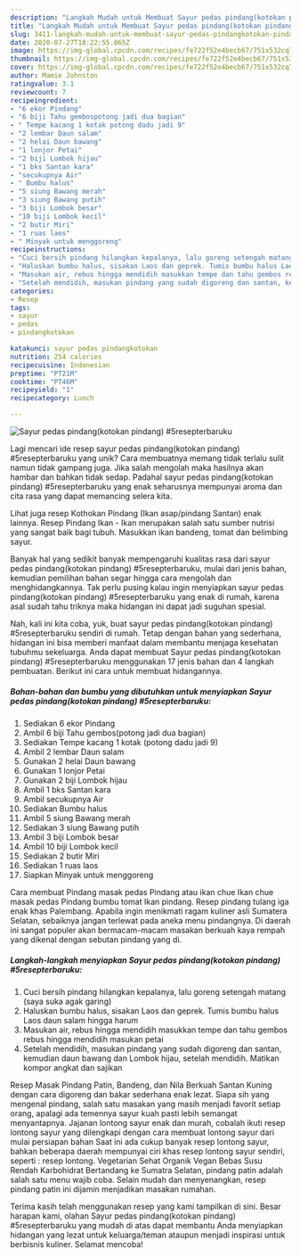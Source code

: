 ```yaml
---
description: "Langkah Mudah untuk Membuat Sayur pedas pindang(kotokan pindang) #5resepterbaruku Anti Gagal"
title: "Langkah Mudah untuk Membuat Sayur pedas pindang(kotokan pindang) #5resepterbaruku Anti Gagal"
slug: 3411-langkah-mudah-untuk-membuat-sayur-pedas-pindangkotokan-pindang-5resepterbaruku-anti-gagal
date: 2020-07-27T18:22:55.865Z
image: https://img-global.cpcdn.com/recipes/fe722f52e4becb67/751x532cq70/sayur-pedas-pindangkotokan-pindang-5resepterbaruku-foto-resep-utama.jpg
thumbnail: https://img-global.cpcdn.com/recipes/fe722f52e4becb67/751x532cq70/sayur-pedas-pindangkotokan-pindang-5resepterbaruku-foto-resep-utama.jpg
cover: https://img-global.cpcdn.com/recipes/fe722f52e4becb67/751x532cq70/sayur-pedas-pindangkotokan-pindang-5resepterbaruku-foto-resep-utama.jpg
author: Mamie Johnston
ratingvalue: 3.1
reviewcount: 7
recipeingredient:
- "6 ekor Pindang"
- "6 biji Tahu gembospotong jadi dua bagian"
- " Tempe kacang 1 kotak potong dadu jadi 9"
- "2 lembar Daun salam"
- "2 helai Daun bawang"
- "1 lonjor Petai"
- "2 biji Lombok hijau"
- "1 bks Santan kara"
- "secukupnya Air"
- " Bumbu halus"
- "5 siung Bawang merah"
- "3 siung Bawang putih"
- "3 biji Lombok besar"
- "10 biji Lombok kecil"
- "2 butir Miri"
- "1 ruas laos"
- " Minyak untuk menggoreng"
recipeinstructions:
- "Cuci bersih pindang hilangkan kepalanya, lalu goreng setengah matang (saya suka agak garing)"
- "Haluskan bumbu halus, sisakan Laos dan geprek. Tumis bumbu halus Laos daun salam hingga harum"
- "Masukan air, rebus hingga mendidih masukkan tempe dan tahu gembos rebus hingga mendidih masukan petai"
- "Setelah mendidih, masukan pindang yang sudah digoreng dan santan, kemudian daun bawang dan Lombok hijau, setelah mendidih. Matikan kompor angkat dan sajikan"
categories:
- Resep
tags:
- sayur
- pedas
- pindangkotokan

katakunci: sayur pedas pindangkotokan 
nutrition: 254 calories
recipecuisine: Indonesian
preptime: "PT21M"
cooktime: "PT46M"
recipeyield: "1"
recipecategory: Lunch

---
```



![Sayur pedas pindang(kotokan pindang) #5resepterbaruku](https://img-global.cpcdn.com/recipes/fe722f52e4becb67/751x532cq70/sayur-pedas-pindangkotokan-pindang-5resepterbaruku-foto-resep-utama.jpg)

Lagi mencari ide resep sayur pedas pindang(kotokan pindang) #5resepterbaruku yang unik? Cara membuatnya memang tidak terlalu sulit namun tidak gampang juga. Jika salah mengolah maka hasilnya akan hambar dan bahkan tidak sedap. Padahal sayur pedas pindang(kotokan pindang) #5resepterbaruku yang enak seharusnya mempunyai aroma dan cita rasa yang dapat memancing selera kita.

Lihat juga resep Kothokan Pindang (Ikan asap/pindang Santan) enak lainnya. Resep Pindang Ikan - Ikan merupakan salah satu sumber nutrisi yang sangat baik bagi tubuh. Masukkan ikan bandeng, tomat dan belimbing sayur.

Banyak hal yang sedikit banyak mempengaruhi kualitas rasa dari sayur pedas pindang(kotokan pindang) #5resepterbaruku, mulai dari jenis bahan, kemudian pemilihan bahan segar hingga cara mengolah dan menghidangkannya. Tak perlu pusing kalau ingin menyiapkan sayur pedas pindang(kotokan pindang) #5resepterbaruku yang enak di rumah, karena asal sudah tahu triknya maka hidangan ini dapat jadi suguhan spesial.


Nah, kali ini kita coba, yuk, buat sayur pedas pindang(kotokan pindang) #5resepterbaruku sendiri di rumah. Tetap dengan bahan yang sederhana, hidangan ini bisa memberi manfaat dalam membantu menjaga kesehatan tubuhmu sekeluarga. Anda dapat membuat Sayur pedas pindang(kotokan pindang) #5resepterbaruku menggunakan 17 jenis bahan dan 4 langkah pembuatan. Berikut ini cara untuk membuat hidangannya.

<!--inarticleads1-->

##### Bahan-bahan dan bumbu yang dibutuhkan untuk menyiapkan Sayur pedas pindang(kotokan pindang) #5resepterbaruku:

1. Sediakan 6 ekor Pindang
1. Ambil 6 biji Tahu gembos(potong jadi dua bagian)
1. Sediakan  Tempe kacang 1 kotak (potong dadu jadi 9)
1. Ambil 2 lembar Daun salam
1. Gunakan 2 helai Daun bawang
1. Gunakan 1 lonjor Petai
1. Gunakan 2 biji Lombok hijau
1. Ambil 1 bks Santan kara
1. Ambil secukupnya Air
1. Sediakan  Bumbu halus
1. Ambil 5 siung Bawang merah
1. Sediakan 3 siung Bawang putih
1. Ambil 3 biji Lombok besar
1. Ambil 10 biji Lombok kecil
1. Sediakan 2 butir Miri
1. Sediakan 1 ruas laos
1. Siapkan  Minyak untuk menggoreng


Cara membuat Pindang masak pedas Pindang atau ikan chue Ikan chue masak pedas Pindang bumbu tomat Ikan pindang. Resep pindang tulang iga enak khas Palembang. Apabila ingin menikmati ragam kuliner asli Sumatera Selatan, sebaiknya jangan terlewat pada aneka menu pindangnya. Di daerah ini sangat populer akan bermacam-macam masakan berkuah kaya rempah yang dikenal dengan sebutan pindang yang di. 

<!--inarticleads2-->

##### Langkah-langkah menyiapkan Sayur pedas pindang(kotokan pindang) #5resepterbaruku:

1. Cuci bersih pindang hilangkan kepalanya, lalu goreng setengah matang (saya suka agak garing)
1. Haluskan bumbu halus, sisakan Laos dan geprek. Tumis bumbu halus Laos daun salam hingga harum
1. Masukan air, rebus hingga mendidih masukkan tempe dan tahu gembos rebus hingga mendidih masukan petai
1. Setelah mendidih, masukan pindang yang sudah digoreng dan santan, kemudian daun bawang dan Lombok hijau, setelah mendidih. Matikan kompor angkat dan sajikan


Resep Masak Pindang Patin, Bandeng, dan Nila Berkuah Santan Kuning dengan cara digoreng dan bakar sederhana enak lezat. Siapa sih yang mengenal pindang, salah satu masakan yang masih menjadi favorit setiap orang, apalagi ada temennya sayur kuah pasti lebih semangat menyantapnya. Jajanan lontong sayur enak dan murah, cobalah ikuti resep lontong sayur yang dilengkapi dengan cara membuat lontong sayur dari mulai persiapan bahan Saat ini ada cukup banyak resep lontong sayur, bahkan beberapa daerah mempunyai ciri khas resep lontong sayur sendiri, seperti : resep lontong. Vegetarian Sehat Organik Vegan Bebas Susu Rendah Karbohidrat Bertandang ke Sumatra Selatan, pindang patin adalah salah satu menu wajib coba. Selain mudah dan menyenangkan, resep pindang patin ini dijamin menjadikan masakan rumahan. 

Terima kasih telah menggunakan resep yang kami tampilkan di sini. Besar harapan kami, olahan Sayur pedas pindang(kotokan pindang) #5resepterbaruku yang mudah di atas dapat membantu Anda menyiapkan hidangan yang lezat untuk keluarga/teman ataupun menjadi inspirasi untuk berbisnis kuliner. Selamat mencoba!
